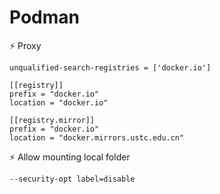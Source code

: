 # Podman

⚡ Proxy

```
unqualified-search-registries = ['docker.io']

[[registry]]
prefix = "docker.io"
location = "docker.io"

[[registry.mirror]]
prefix = "docker.io"
location = "docker.mirrors.ustc.edu.cn"
```

⚡ Allow mounting local folder

```
--security-opt label=disable
```

